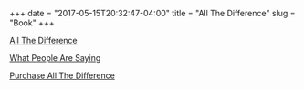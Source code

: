 +++
date = "2017-05-15T20:32:47-04:00"
title = "All The Difference"
slug = "Book"
+++

[All The Difference](/files/all-the-difference.pdf)

[What People Are Saying](/all-the-difference/what-people-are-saying)

[Purchase All The Difference](https://www.goodreads.com/book/show/31945022-all-the-difference)
